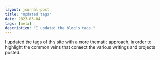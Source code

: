 ```yaml
---
layout: journal-post
title: "Updated tags"
date: 2023-03-04
tags: [meta]
description: "I updated the blog's tags."
---
```


I updated the tags of this site with a more thematic approach, in order to highlight the common veins that connect the various writings and projects posted.
